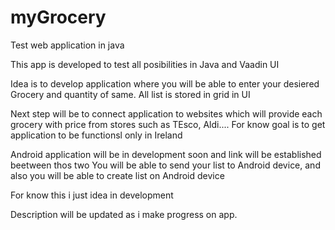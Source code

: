 # myGrocery
Test web application in java

This app is developed to test all posibilities in Java and Vaadin UI

Idea is to develop application where you will be able to enter your desiered Grocery and quantity of same.
All list is stored in grid in UI

Next step will be to connect application to websites which will provide each grocery with price from stores such as TEsco, Aldi....
For know goal is to get application to be functionsl only in Ireland

Android application will be in development soon and link will be established beetween thos two
You will be able to send your list to Android device, and also you will be able to create list on Android device

For know this i just idea in development

Description will be updated as i make progress on app.